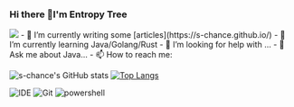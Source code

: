 ### Hi there 👋I'm Entropy Tree

<!--
**s-chance/s-chance** is a ✨ _special_ ✨ repository because its `README.md` (this file) appears on your GitHub profile.

Here are some ideas to get you started:

- 🔭 I’m currently working on ...
- 🌱 I’m currently learning ...
- 👯 I’m looking to collaborate on ...
- 🤔 I’m looking for help with ...
- 💬 Ask me about ...
- 📫 How to reach me: 
- 😄 Pronouns: ...
- ⚡ Fun fact: ...
-->
<img src="https://cdn.jsdelivr.net/gh/s-chance/firgure-bed/img/202301081731114.png"/>
- 🔭 I’m currently writing some [articles](https://s-chance.github.io/)
- 🌱 I’m currently learning Java/Golang/Rust
- 🤔 I’m looking for help with ...
- 💬 Ask me about Java...
- 📫 How to reach me: <entropy.tree@outlook.com>

![s-chance's GitHub stats](https://github-readme-stats.vercel.app/api?username=s-chance&show_icons=true&theme=tokyonight)
[![Top Langs](https://github-readme-stats.vercel.app/api/top-langs/?username=s-chance&layout=compact)](https://github.com/s-chance/github-readme-stats)

![IDE](https://img.shields.io/badge/IntelliJ_IDEA-000000.svg?style=for-the-badge&logo=intellij-idea&logoColor=white)
![Git](https://img.shields.io/badge/GIT-E44C30?style=for-the-badge&logo=git&logoColor=white)
![powershell](	https://img.shields.io/badge/powershell-5391FE?style=for-the-badge&logo=powershell&logoColor=white)

